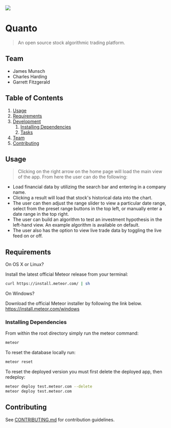 <img src="https://s3.amazonaws.com/quanto-logo/quanto_720.png">

# Quanto

> An open source stock algorithmic trading platform.

## Team

  - James Munsch
  - Charles Harding
  - Garrett Fitzgerald

## Table of Contents

1. [Usage](#Usage)
1. [Requirements](#requirements)
1. [Development](#development)
    1. [Installing Dependencies](#installing-dependencies)
    1. [Tasks](#tasks)
1. [Team](#team)
1. [Contributing](#contributing)

## Usage

> Clicking on the right arrow on the home page will load the main view of the app. From here the user can do the following:
  
  - Load financial data by utilizing the search bar and entering in a company name.
  - Clicking a result will load that stock's historical data into the chart.
  - The user can then adjust the range slider to view a particular date range, select from the preset range buttons in the top left, or manually enter a date range in the top right.
  - The user can build an algorithm to test an investment hypothesis in the left-hand view. An example algorithm is available on default.
  - The user also has the option to view live trade data by toggling the live feed on or off.

## Requirements

On OS X or Linux?

Install the latest official Meteor release from your terminal:
```sh
curl https://install.meteor.com/ | sh
```
On Windows?

Download the official Meteor installer by following the link below.
https://install.meteor.com/windows


### Installing Dependencies

From within the root directory simply run the meteor command:

```sh
meteor
```
To reset the database locally run:
```sh
meteor reset
```
To reset the deployed version you must first delete the deployed app, then redeploy:
```sh
meteor deploy test.meteor.com --delete
meteor deploy test.meteor.com
```


## Contributing

See [CONTRIBUTING.md](https://github.com/unexpected-lion/ourglass/blob/master/contributing.md) for contribution guidelines.
